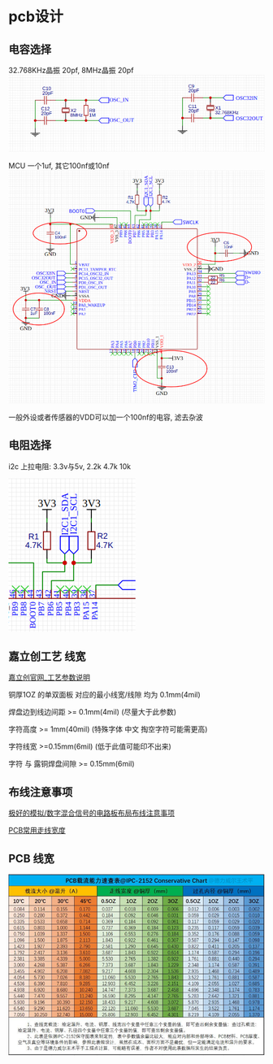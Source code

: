 # pcb设计

## 电容选择

32.768KHz晶振 20pf, 8MHz晶振 20pf
![](images/%E6%99%B6%E6%8C%AF%E7%94%B5%E5%AE%B9%E9%80%89%E6%8B%A9.png)

MCU 一个1uf, 其它100nf或10nf
![](images/MCU-gd32f103.png)

一般外设或者传感器的VDD可以加一个100nf的电容, 滤去杂波

## 电阻选择

i2c 上拉电阻: 3.3v与5v, 2.2k 4.7k 10k

![](images/i2c%E4%B8%8A%E6%8B%89%E7%94%B5%E9%98%BB.png)

## 嘉立创工艺 线宽

[嘉立创官网_工艺参数说明](https://www.jlc.com/portal/vtechnology.html)

铜厚1OZ 的单双面板 对应的最小线宽/线隙 均为 0.1mm(4mil)

焊盘边到线边间距 >= 0.1mm(4mil) (尽量大于此参数)

字符高度 >= 1mm(40mil) (特殊字体 中文 掏空字符可能需更高)

字符线宽 >=0.15mm(6mil) (低于此值可能印不出来)

字符 与 露铜焊盘间隙 >= 0.15mm(6mil)

## 布线注意事项

[极好的模拟/数字混合信号的电路板布局布线注意事项](https://www.mr-wu.cn/mixed-signal-circuit-board-layout-considerations/)

[PCB常用走线宽度](https://www.wpgdadatong.com/cn/blog/detail/70216)

## PCB 线宽

![1699709127840](image/pcb/1699709127840.png)
